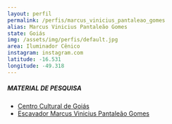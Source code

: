 ```yaml
---
layout: perfil
permalink: /perfis/marcus_vinicius_pantaleao_gomes
alias: Marcus Vinicius Pantaleão Gomes
state: Goiás
img: /assets/img/perfis/default.jpg
area: Iluminador Cênico
instagram: instagram.com
latitude: -16.531
longitude: -49.318
---
```


##### **MATERIAL DE PESQUISA**

- [Centro Cultural de Goiás](https://centrocultural.ufg.br/p/18211-coordenacoes)
- [Escavador Marcus Vinicius Pantaleão Gomes](https://www.escavador.com/sobre/4392208/marcus-vinicius-pantaleao-gomes)